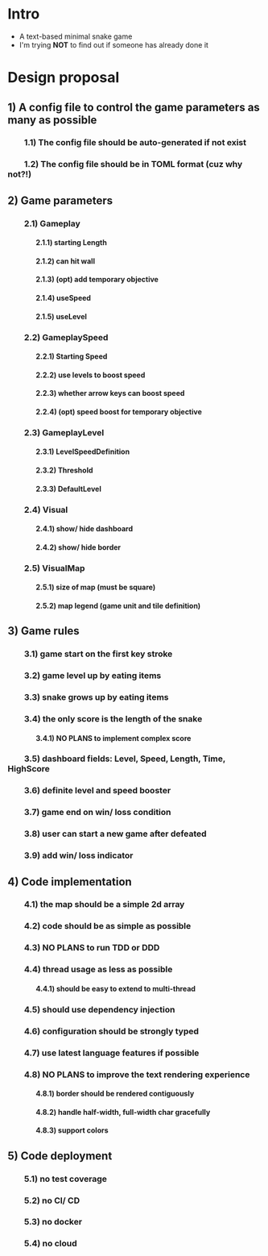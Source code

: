 # Intro
- A text-based minimal snake game
- I'm trying **NOT** to find out if someone has already done it

# Design proposal
## 1) A config file to control the game parameters as many as possible
### &emsp;&emsp;1.1) The config file should be auto-generated if not exist
### &emsp;&emsp;1.2) The config file should be in TOML format (cuz why not?!)
## 2) Game parameters
### &emsp;&emsp;2.1) Gameplay
#### &emsp;&emsp;&emsp;&emsp;2.1.1) starting Length
#### &emsp;&emsp;&emsp;&emsp;2.1.2) can hit wall
#### &emsp;&emsp;&emsp;&emsp;2.1.3) (opt) add temporary objective
#### &emsp;&emsp;&emsp;&emsp;2.1.4) useSpeed
#### &emsp;&emsp;&emsp;&emsp;2.1.5) useLevel
### &emsp;&emsp;2.2) GameplaySpeed
#### &emsp;&emsp;&emsp;&emsp;2.2.1) Starting Speed
#### &emsp;&emsp;&emsp;&emsp;2.2.2) use levels to boost speed
#### &emsp;&emsp;&emsp;&emsp;2.2.3) whether arrow keys can boost speed
#### &emsp;&emsp;&emsp;&emsp;2.2.4) (opt) speed boost for temporary objective
### &emsp;&emsp;2.3) GameplayLevel
#### &emsp;&emsp;&emsp;&emsp;2.3.1) LevelSpeedDefinition
#### &emsp;&emsp;&emsp;&emsp;2.3.2) Threshold
#### &emsp;&emsp;&emsp;&emsp;2.3.3) DefaultLevel
### &emsp;&emsp;2.4) Visual
#### &emsp;&emsp;&emsp;&emsp;2.4.1) show/ hide dashboard
#### &emsp;&emsp;&emsp;&emsp;2.4.2) show/ hide border
### &emsp;&emsp;2.5) VisualMap
#### &emsp;&emsp;&emsp;&emsp;2.5.1) size of map (must be square)
#### &emsp;&emsp;&emsp;&emsp;2.5.2) map legend (game unit and tile definition)
## 3) Game rules
### &emsp;&emsp;3.1) game start on the first key stroke
### &emsp;&emsp;3.2) game level up by eating items
### &emsp;&emsp;3.3) snake grows up by eating items
### &emsp;&emsp;3.4) the only score is the length of the snake
#### &emsp;&emsp;&emsp;&emsp;3.4.1) **NO PLANS** to implement complex score
### &emsp;&emsp;3.5) dashboard fields: Level, Speed, Length, Time, HighScore
### &emsp;&emsp;3.6) definite level and speed booster
### &emsp;&emsp;3.7) game end on win/ loss condition
### &emsp;&emsp;3.8) user can start a new game after defeated
### &emsp;&emsp;3.9) add win/ loss indicator
## 4) Code implementation
### &emsp;&emsp;4.1) the map should be a simple 2d array
### &emsp;&emsp;4.2) code should be as simple as possible
### &emsp;&emsp;4.3) **NO PLANS** to run TDD or DDD
### &emsp;&emsp;4.4) thread usage as less as possible
#### &emsp;&emsp;&emsp;&emsp;4.4.1) should be easy to extend to multi-thread
### &emsp;&emsp;4.5) should use dependency injection
### &emsp;&emsp;4.6) configuration should be strongly typed
### &emsp;&emsp;4.7) use latest language features if possible
### &emsp;&emsp;4.8) **NO PLANS** to improve the text rendering experience
#### &emsp;&emsp;&emsp;&emsp;4.8.1) border should be rendered contiguously
#### &emsp;&emsp;&emsp;&emsp;4.8.2) handle half-width, full-width char gracefully
#### &emsp;&emsp;&emsp;&emsp;4.8.3) support colors
## 5) Code deployment
### &emsp;&emsp;5.1) no test coverage
### &emsp;&emsp;5.2) no CI/ CD
### &emsp;&emsp;5.3) no docker
### &emsp;&emsp;5.4) no cloud
